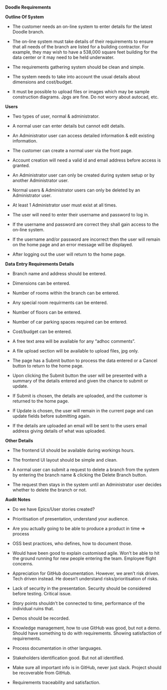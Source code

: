 
**Doodle Requirements**

**Outline Of System**
* The customer needs an on-line system to enter details for the latest Doodle branch.

* The on-line system must take details of their requirements to ensure that all needs of the branch are listed for a building contractor. For example, they may wish to have a 538,000 square feet building for the data center or it may need to be held underwater.

* The requirements gathering system should be clean and simple.

* The system needs to take into account the usual details about dimensions and cost/budget.

* It must be possible to upload files or images which may be sample construction diagrams. Jpgs are fine. Do not worry about autocad, etc.

**Users**

* Two types of user, normal & administrator.

* A normal user can enter details but cannot edit details.

* An Administrator user can access detailed information & edit existing information.

* The customer can create a normal user via the front page.

* Account creation will need a valid id and email address before access is granted.

* An Administrator user can only be created during system setup or by another Administrator user.

* Normal users & Administrator users can only be deleted by an Administrator user.

* At least 1 Administrator user must exist at all times.

* The user will need to enter their username and password to log in.

* If the username and password are correct they shall gain access to the on-line system.

* If the username and/or password are incorrect then the user will remain on the home page and an error message will be displayed.

* After logging out the user will return to the home page.

**Data Entry Requirements Details**

* Branch name and address should be entered.

* Dimensions can be entered.

* Number of rooms within the branch can be entered.

* Any special room requirments can be entered.

* Number of floors can be entered.

* Number of car parking spaces required can be entered.

* Cost/budget can be entered.

* A free text area will be available for any “adhoc comments”.

* A file upload section will be available to upload files, jpg only.

* The page has a Submit button to process the data entered or a Cancel button to return to the home page.

* Upon clicking the Submit button the user will be presented with a summary of the details entered and given the chance to submit or update.

* If Submit is chosen, the details are uploaded, and the customer is returned to the home page.

* If Update is chosen, the user will remain in the current page and can update fields before submitting again.

* If the details are uploaded an email will be sent to the users email address giving details of what was uploaded.

**Other Details**

* The frontend UI should be available during workings hours.

* The frontend UI layout should be simple and clean.

* A normal user can submit a request to delete a branch from the system by entering the branch name & clicking the Delete Branch button.

* The request then stays in the system until an Administrator user decides whether to delete the branch or not.

**Audit Notes**

* Do we have Epics/User stories created?

* Prioritisation of presentation, understand your audience.

* Are you actually going to be able to produce a product in time => process

* OSS best practices, who defines, how to document those.

* Would have been good to explain customised agile. Won’t be able to hit the ground running for new people entering the team. Employee flight concerns.

* Appreciation for GitHub documentation. However, we aren’t risk driven. Tech driven instead. He doesn’t understand risks/prioritisation of risks.

* Lack of security in the presentation. Security should be considered before testing. Critical issue.

* Story points shouldn’t be connected to time, performance of the individual ruins that.

* Demos should be recorded.

* Knowledge management, how to use GitHub was good, but not a demo. Should have something to do with requirements. Showing satisfaction of requirements.

* Process documentation in other languages.

* Stakeholders identification good. But not all identified.

* Make sure all important info is in GitHub, never just slack. Project should be recoverable from GitHub.

* Requirements traceability and satisfaction.

